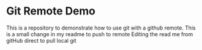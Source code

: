 # Git Remote Demo
This is a repository to demonstrate how to use git with a github remote.
This is a small change in my readme to push to remote
Editing the read me from gitHub direct to pull local git
